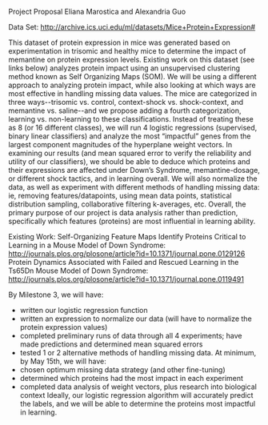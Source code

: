 Project Proposal
Eliana Marostica and Alexandria Guo

Data Set: http://archive.ics.uci.edu/ml/datasets/Mice+Protein+Expression#

This dataset of protein expression in mice was generated based on experimentation in trisomic and healthy mice to determine the impact of memantine on protein expression levels. Existing work on this dataset (see links below) analyzes protein impact using an unsupervised clustering method known as Self Organizing Maps (SOM). We will be using a different approach to analyzing protein impact, while also looking at which ways are most effective in handling missing data values.
The mice are categorized in three ways--trisomic vs. control, context-shock vs. shock-context, and memantine vs. saline--and we propose adding a fourth categorization, learning vs. non-learning to these classifications. Instead of treating these as 8 (or 16 different classes), we will run 4 logistic regressions (supervised, binary linear classifiers) and analyze the most “impactful” genes from the largest component magnitudes of the hyperplane weight vectors. In examining our results (and mean squared error to verify the reliability and utility of our classifiers), we should be able to deduce which proteins and their expressions are affected under Down’s Syndrome, memantine-dosage, or different shock tactics, and in learning overall. We will also normalize the data, as well as experiment with different methods of handling missing data: ie, removing features/datapoints, using mean data points, statistical distribution sampling, collaborative filtering k-averages, etc. Overall, the primary purpose of our project is data analysis rather than prediction, specifically which features (proteins) are most influential in learning ability.

Existing Work:
  Self-Organizing Feature Maps Identify Proteins Critical to Learning in a Mouse Model of Down Syndrome:  http://journals.plos.org/plosone/article?id=10.1371/journal.pone.0129126
  Protein Dynamics Associated with Failed and Rescued Learning in the Ts65Dn Mouse Model of Down Syndrome:  http://journals.plos.org/plosone/article?id=10.1371/journal.pone.0119491

By Milestone 3, we will have: 
  - written our logistic regression function
  - written an expression to normalize our data (will have to normalize the protein expression values)
  - completed preliminary runs of data through all 4 experiments; have made predictions and determined mean squared errors
  - tested 1 or 2 alternative methods of handling missing data.
At minimum, by May 15th, we will have:
  - chosen optimum missing data strategy (and other fine-tuning)
  - determined which proteins had the most impact in each experiment
  - completed data analysis of weight vectors, plus research into biological context
Ideally, our logistic regression algorithm will accurately predict the labels, and we will be able to determine the proteins most impactful in learning.
